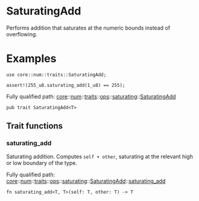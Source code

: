 # SaturatingAdd

Performs addition that saturates at the numeric bounds instead of overflowing.
# Examples

```cairo
use core::num::traits::SaturatingAdd;

assert!(255_u8.saturating_add(1_u8) == 255);
```

Fully qualified path: [core](./core.md)::[num](./core-num.md)::[traits](./core-num-traits.md)::[ops](./core-num-traits-ops.md)::[saturating](./core-num-traits-ops-saturating.md)::[SaturatingAdd](./core-num-traits-ops-saturating-SaturatingAdd.md)

<pre><code class="language-cairo">pub trait SaturatingAdd&lt;T&gt;</code></pre>

## Trait functions

### saturating_add

Saturating addition. Computes `self + other`, saturating at the relevant high or low
boundary of the type.

Fully qualified path: [core](./core.md)::[num](./core-num.md)::[traits](./core-num-traits.md)::[ops](./core-num-traits-ops.md)::[saturating](./core-num-traits-ops-saturating.md)::[SaturatingAdd](./core-num-traits-ops-saturating-SaturatingAdd.md)::[saturating_add](./core-num-traits-ops-saturating-SaturatingAdd.md#saturating_add)

<pre><code class="language-cairo">fn saturating_add&lt;T, T&gt;(self: T, other: T) -&gt; T</code></pre>


